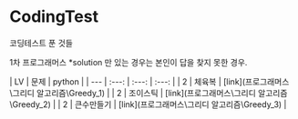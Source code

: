 # CodingTest
코딩테스트 푼 것들

1차 프로그래머스
  *solution 만 있는 경우는 본인이 답을 찾지 못한 경우.

| LV | 문제 | python |
| --- | :---: | :---: | :---: |
| 2 | 체육복 | [link](프로그래머스\그리디 알고리즘\Greedy_1) |
| 2 | 조이스틱 | [link](프로그래머스\그리디 알고리즘\Greedy_2) |
| 2 | 큰수만들기 | [link](프로그래머스\그리디 알고리즘\Greedy_3) |
